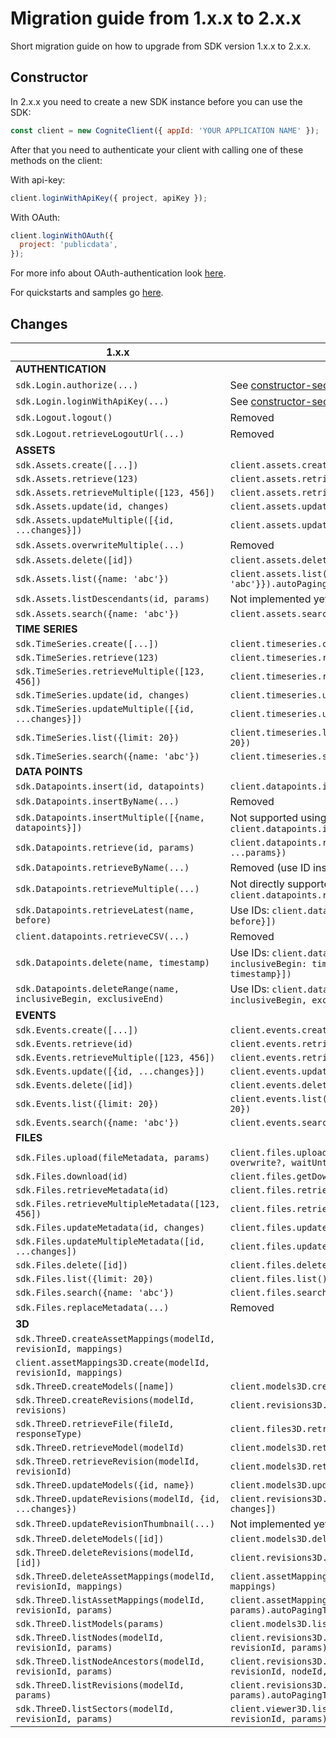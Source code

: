 # Migration guide from 1.x.x to 2.x.x
Short migration guide on how to upgrade from SDK version 1.x.x to 2.x.x.

## Constructor
In 2.x.x you need to create a new SDK instance before you can use the SDK:
```js
const client = new CogniteClient({ appId: 'YOUR APPLICATION NAME' });
```

After that you need to authenticate your client with calling one of these methods on the client:

With api-key:
```js
client.loginWithApiKey({ project, apiKey });
```

With OAuth:
```js
client.loginWithOAuth({
  project: 'publicdata',
});
```
For more info about OAuth-authentication look [here](./authentication.md).

For quickstarts and samples go [here](../samples/).

## Changes

| 1.x.x | 2.x.x |
| ----- | ----- |
| **AUTHENTICATION** |
| `sdk.Login.authorize(...)` | See [constructor-section](#constructor) |
| `sdk.Login.loginWithApiKey(...)` | See [constructor-section](#constructor) |
| `sdk.Logout.logout()` | Removed |
| `sdk.Logout.retrieveLogoutUrl(...)` | Removed |
| **ASSETS** |
| `sdk.Assets.create([...])` | `client.assets.create([...])` |
| `sdk.Assets.retrieve(123)` | `client.assets.retrieve([{id: 123}])` |
| `sdk.Assets.retrieveMultiple([123, 456])` | `client.assets.retrieve([{id: 123}, {id: 456}])` |
| `sdk.Assets.update(id, changes)` | `client.assets.update([{id, update: changes}])` |
| `sdk.Assets.updateMultiple([{id, ...changes}])` | `client.assets.update([{id, update: changes}])` |
| `sdk.Assets.overwriteMultiple(...)` | Removed |
| `sdk.Assets.delete([id])` | `client.assets.delete([{id: 123}])` |
| `sdk.Assets.list({name: 'abc'})` | `client.assets.list({filter: {name: 'abc'}}).autoPagingToArray({limit: 1000})` |
| `sdk.Assets.listDescendants(id, params)` | Not implemented yet. Follow issue [here](https://github.com/cognitedata/cognitesdk-js/issues/129) |
| `sdk.Assets.search({name: 'abc'})` | `client.assets.search([{search: {name: 'abc'}])` |
| **TIME SERIES** |
| `sdk.TimeSeries.create([...])` | `client.timeseries.create([...])` |
| `sdk.TimeSeries.retrieve(123)` | `client.timeseries.retrieve([{id: 123}])` |
| `sdk.TimeSeries.retrieveMultiple([123, 456])` | `client.timeseries.retrieve([{id: 123}, {id: 456}])` |
| `sdk.TimeSeries.update(id, changes)` | `client.timeseries.update([{id, update: changes}])` |
| `sdk.TimeSeries.updateMultiple([{id, ...changes}])` | `client.timeseries.update([{id, update: changes}])` |
| `sdk.TimeSeries.list({limit: 20})` | `client.timeseries.list().autoPagingToArray({limit: 20})` |
| `sdk.TimeSeries.search({name: 'abc'})` | `client.timeseries.search([{search: {name: 'abc'}])` |
| **DATA POINTS** |
| `sdk.Datapoints.insert(id, datapoints)` | `client.datapoints.insert([{id, datapoints}])` |
| `sdk.Datapoints.insertByName(...)` | Removed |
| `sdk.Datapoints.insertMultiple([{name, datapoints}])` | Not supported using name. Use IDs instead: `client.datapoints.insert([{id, datapoints}])` |
| `sdk.Datapoints.retrieve(id, params)` | `client.datapoints.retrieve({items: [{id}], ...params})` |
| `sdk.Datapoints.retrieveByName(...)` | Removed (use ID instead) |
| `sdk.Datapoints.retrieveMultiple(...)` | Not directly supported. Use `client.datapoints.retrieve` |
| `sdk.Datapoints.retrieveLatest(name, before)` | Use IDs: `client.datapoints.retrieveLatest([{id, before}])` |
| `client.datapoints.retrieveCSV(...)` | Removed |
| `sdk.Datapoints.delete(name, timestamp)` | Use IDs: `client.datapoints.delete([{id, inclusiveBegin: timestamp, exclusiveEnd: timestamp}])` |
| `sdk.Datapoints.deleteRange(name, inclusiveBegin, exclusiveEnd)` | Use IDs: `client.datapoints.delete([{id, inclusiveBegin, exclusiveEnd}])` |
| **EVENTS** |
| `sdk.Events.create([...])` | `client.events.create([...])` |
| `sdk.Events.retrieve(id)` | `client.events.retrieve([{id}])` |
| `sdk.Events.retrieveMultiple([123, 456])` | `client.events.retrieve([{id: 123}, {id: 456}])` |
| `sdk.Events.update([{id, ...changes}])` | `client.events.update([{id, update: changes}])` |
| `sdk.Events.delete([id])` | `client.events.delete([{id}])` |
| `sdk.Events.list({limit: 20})` | `client.events.list().autoPagingToArray({limit: 20})` |
| `sdk.Events.search({name: 'abc'})` | `client.events.search([{search: {name: 'abc'}}])` |
| **FILES** |
| `sdk.Files.upload(fileMetadata, params)` | `client.files.upload(fileMetadata, fileContent?, overwrite?, waitUntilAcknowledged?)` |
| `sdk.Files.download(id)` | `client.files.getDownloadUrls([{id}])` |
| `sdk.Files.retrieveMetadata(id)` | `client.files.retrieve([{id}])` |
| `sdk.Files.retrieveMultipleMetadata([123, 456])` | `client.files.retrieve([{id: 123}, {id: 456}])` |
| `sdk.Files.updateMetadata(id, changes)` | `client.files.update([{id, update: changes}])` |
| `sdk.Files.updateMultipleMetadata([id, ...changes])` | `client.files.update([{id, update: changes}])` |
| `sdk.Files.delete([id])` | `client.files.delete([{id}])` |
| `sdk.Files.list({limit: 20})` | `client.files.list().autoPagingToArray({limit: 20})` |
| `sdk.Files.search({name: 'abc'})` | `client.files.search([{search: {name: 'abc'}}])` |
| `sdk.Files.replaceMetadata(...)` | Removed |
| **3D** |
| `sdk.ThreeD.createAssetMappings(modelId, revisionId, mappings)` | 
`client.assetMappings3D.create(modelId, revisionId, mappings)` |
| `sdk.ThreeD.createModels([name])` | `client.models3D.create([{name}])` |
| `sdk.ThreeD.createRevisions(modelId, revisions)` | `client.revisions3D.create(modelId, revisions)` |
| `sdk.ThreeD.retrieveFile(fileId, responseType)` | `client.files3D.retrieve(fileId)` |
| `sdk.ThreeD.retrieveModel(modelId)` | `client.models3D.retrieve(modelId)` |
| `sdk.ThreeD.retrieveRevision(modelId, revisionId)` | `client.models3D.retrieve(modelId, revisionId)` |
| `sdk.ThreeD.updateModels({id, name})` | `client.models3D.update([{id, update: {name}])` |
| `sdk.ThreeD.updateRevisions(modelId, {id, ...changes})` | `client.revisions3D.update(modelId, [{id, update: changes])` |
| `sdk.ThreeD.updateRevisionThumbnail(...)` | Not implemented yet. Follow issue [here](https://github.com/cognitedata/cognitesdk-js/issues/173) |
| `sdk.ThreeD.deleteModels([id])` | `client.models3D.delete([{id}])` |
| `sdk.ThreeD.deleteRevisions(modelId, [id])` | `client.revisions3D.delete(modelId, [{id}])` |
| `sdk.ThreeD.deleteAssetMappings(modelId, revisionId, mappings)` | `client.assetMappings3D.delete(modelId, revisionId, mappings)` |
| `sdk.ThreeD.listAssetMappings(modelId, revisionId, params)` | `client.assetMappings3D.list(modelId, revisionId, params).autoPagingToArray()` |
| `sdk.ThreeD.listModels(params)` | `client.models3D.list(params).autoPagingToArray()` |
| `sdk.ThreeD.listNodes(modelId, revisionId, params)` | `client.revisions3D.list3DNodes(modelId, revisionId, params).autoPagingToArray()` |
| `sdk.ThreeD.listNodeAncestors(modelId, revisionId, params)` | `client.revisions3D.list3DNodeAncestors(modelId, revisionId, nodeId, params).autoPagingToArray()` |
| `sdk.ThreeD.listRevisions(modelId, params)` | `client.revisions3D.list(modelId, params).autoPagingToArray()` |
| `sdk.ThreeD.listSectors(modelId, revisionId, params)` | `client.viewer3D.listRevealSectors3D(modelId, revisionId, params).autoPagingToArray()` |